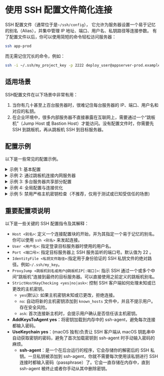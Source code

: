 # 使用 SSH 配置文件简化连接
SSH 配置文件（通常位于是`~/ssh/config`）， 它允许为服务器设置一个易于记忆的别名（Alias），并集中管理 IP 地址、端口、用户名、私钥路径等连接参数。
有了配置文件以后，你可以使用简短的命令轻松访问服务器：
```bash
ssh app-prod 
```
而无需记住冗长的命令，例如：
```bash
ssh -i ~/.ssh/my_project_key -p 2222 deploy_user@appserver-prod.example.com
```
## 适用场景
SSH配置文件在以下场景中非常有用：
1. 当你有几十甚至上百台服务器时，很难记住每台服务器的 IP、端口、用户名和对应的私钥。
2. 在企业环境中，很多内部服务器不直接暴露在互联网上，需要通过一个“跳板机”（Jump Host 或 Bastion Host）才能访问。没有配置文件时，你需要先 SSH 到跳板机，再从跳板机 SSH 到目标服务器。

## 配置示例
以下是一些常见的配置示例。
<details>
  <summary>示例 1: 基本配置</summary>
此示例为一台服务器设置了别名`vps`，使用`root`用户，通过`2022`端口连接到`example.com` 服务器。

```bash
Host vps
    HostName example.com        # 实际服务器的域名或 IP 地址
    User root                   # 登录服务器的用户名
    Port 2022                   # SSH 端口 2022，默认为 22
    IdentityFile ~/.ssh/id_rsa  # 指定私钥文件的路径
```
</details>

<details>
  <summary>示例 2: 通过跳板机连接内网服务器</summary>
首先，定义跳板机的配置：

```bash
Host jump_host
    HostName jump.mycompany.com
    User jump_user
    Port 22
```
然后，定义内网服务器，并指定通过`jump-server`进行连接：

```bash
Host internal_server
    HostName 10.0.0.5             # 内网 IP 地址
    User app_user
    Port 22
    ProxyJump jump_host           # 指定通过 jump_host 连接
```
使用 ProxyJump 后，SSH 客户端会自动处理通过跳板机的连接，对用户透明。
</details>


<details>
  <summary>示例 3: 多台服务器共享部分配置</summary>
你可以为一组使用相同用户和私钥，但主机名不同的服务器共享部分配置。

```bash
Host dev_server prod_server
    User deploy_user
    IdentityFile ~/.ssh/deployment_key

Host dev_server
    HostName 192.168.1.101

Host prod_server
    HostName 192.168.1.102
```
</details>

<details>
  <summary>示例 4: 全局配置与连接优化</summary>
使用通配符 * 可以为所有未明确匹配其他 Host 定义的连接设置默认参数。

```bash
Host *
    # 指定 SSH 尝试多个私钥进行认证
    # IdentityFile ~/.ssh/id_rsa_personal
    # IdentityFile ~/.ssh/id_rsa_work

    # 连接超时设置 (秒)
    ConnectTimeout 10
    # 保持连接活跃，防止因长时间不活动而断开
    # 每隔 60 秒向服务器发送一个空包
    ServerAliveInterval 60
    # 如果服务器连续 3 次未响应空包，则断开连接
    ServerAliveCountMax 3
```
</details> 

<details>
  <summary>示例 5: 禁用严格主机密钥检查（不推荐，仅用于测试或已知受信任的场景)</summary>
警告： 以下配置会降低安全性，容易受到中间人攻击 (Man-in-the-Middle Attack)，仅在完全了解风险的受控测试环境中使用。

```bash
Host temporary-test-server
    HostName test.example.org
    User test_user
    StrictHostKeyChecking no     # 禁用严格的主机密钥检查
    UserKnownHostsFile /dev/null # 不将新主机的密钥添加到 known_hosts 
```
</details>

## 重要配置项说明
以下是一些关键的 SSH 配置指令及其解释：
- `Host <别名>`: 定义一个连接配置块的开始，并为其指定一个易于记忆的别名。你可以使用 `ssh <别名>` 来发起连接。
- `User <用户名>`: 指定登录目标服务器时使用的用户名。
- `Port <端口号>`: 指定目标服务器上 SSH 服务监听的端口号。默认值为 22 。
- `IdentityFile <私钥文件路径>`:指定用于身份验证的 SSH 私钥文件的绝对路径。例如`~/.ssh/my_key`。
- `ProxyJump <跳板机别名或用户@跳板机IP[:端口]>`: 指示 SSH 通过一个或多个中间“跳板机”连接到最终的目标服务器。可以直接使用之前定义的跳板机别名。
- `StrictHostKeyChecking <yes|no|ask>`: 控制 SSH 客户端如何处理未知或已更改的主机密钥。
    - `yes`(默认): 如果主机密钥未知或已更改，拒绝连接。
    - `no`: 自动将新的主机密钥添加到 `known_hosts` 文件中，并且不提示用户。 存在安全风险。
    - `ask`: 首次连接新主机时，会提示用户确认是否信任该主机密钥。
- **AddKeysToAgent yes**：将密钥加载到内存中的 ssh-agent，避免每次连接都输入密码。
- **UseKeychain yes**：(macOS 独有)负责让 SSH 客户端从 macOS 钥匙串中自动获取密钥的密码，避免了首次加载密钥到 ssh-agent 时手动输入密码的麻烦。 
  - **ssh-agent**：是一个在后台运行的程序，它会存储你的解密后的 SSH 私钥。一旦私钥被添加到 ssh-agent，你就不需要每次使用该私钥进行 SSH 连接时都输入密码（passphrase）了。它会一直存储在内存中，直到 ssh-agent 被终止或者你手动从其中删除密钥。


